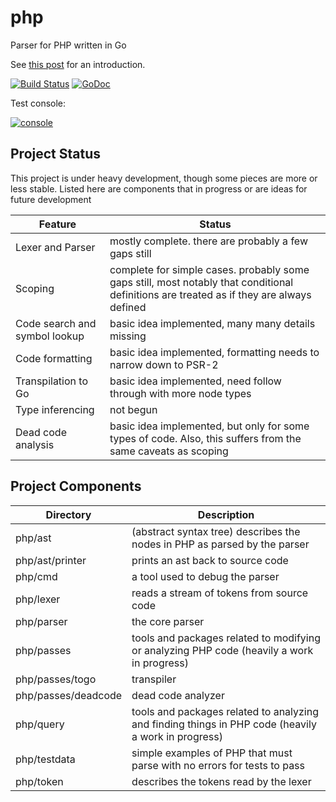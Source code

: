php
===

Parser for PHP written in Go

See [this post](https://stephensearles.com/ive-got-all-this-php-now-what-parsing-php-in-go/) for an introduction.

[![Build Status](https://travis-ci.org/ctriv/php.svg)](https://travis-ci.org/ctriv/php) [![GoDoc](https://godoc.org/github.com/ctriv/php?status.svg)](https://godoc.org/github.com/ctriv/php)

Test console:

[![console](https://stephensearles.com/wp-content/uploads/2014/07/Screen-Shot-2014-07-27-at-12.02.32-PM.png)](https://phpconsole.stephensearles.com)

## Project Status

This project is under heavy development, though some pieces are more or less stable. Listed here are components that in progress or are ideas for future development

Feature                       |Status
------------------------------|------
Lexer and Parser              | mostly complete. there are probably a few gaps still
Scoping                       | complete for simple cases. probably some gaps still, most notably that conditional definitions are treated as if they are always defined
Code search and symbol lookup | basic idea implemented, many many details missing
Code formatting               | basic idea implemented, formatting needs to narrow down to PSR-2
Transpilation to Go           | basic idea implemented, need follow through with more node types
Type inferencing              | not begun
Dead code analysis            | basic idea implemented, but only for some types of code. Also, this suffers from the same caveats as scoping

## Project Components

Directory                     |Description
------------------------------|------
php/ast| (abstract syntax tree) describes the nodes in PHP as parsed by the parser
php/ast/printer| prints an ast back to source code
php/cmd| a tool used to debug the parser
php/lexer| reads a stream of tokens from source code
php/parser| the core parser
php/passes| tools and packages related to modifying or analyzing PHP code (heavily a work in progress)
php/passes/togo| transpiler
php/passes/deadcode| dead code analyzer
php/query| tools and packages related to analyzing and finding things in PHP code (heavily a work in progress)
php/testdata| simple examples of PHP that must parse with no errors for tests to pass
php/token| describes the tokens read by the lexer
